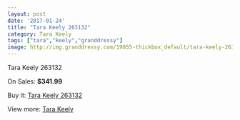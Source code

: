 ```yaml
---
layout: post
date: '2017-01-24'
title: "Tara Keely 263132"
category: Tara Keely
tags: ["tara","keely","granddressy"]
image: http://img.granddressy.com/19855-thickbox_default/tara-keely-263132.jpg
---
```

Tara Keely 263132

On Sales: **$341.99**
<a href="https://www.granddressy.com/en/tara-keely/18836-tara-keely-263132.html"><amp-img layout="responsive" width="600" height="600" src="//img.granddressy.com/19855-thickbox_default/tara-keely-263132.jpg" alt="Tara Keely 263132 0" /></a>

Buy it: [Tara Keely 263132](https://www.granddressy.com/en/tara-keely/18836-tara-keely-263132.html "Tara Keely 263132")

View more: [Tara Keely](https://www.granddressy.com/en/155-tara-keely "Tara Keely")